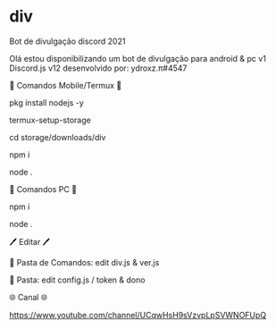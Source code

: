 # div
Bot de divulgação discord 2021

Olá estou disponibilizando um bot de divulgação para android & pc v1 
Discord.js v12
desenvolvido por: ydroxz.π#4547

🤖 Comandos Mobile/Termux 🤖

pkg install nodejs -y

termux-setup-storage

cd storage/downloads/div

npm i

node .

🤖 Comandos PC 🤖

npm i

node .

🖊 Editar 🖊

📁 Pasta de Comandos: edit div.js & ver.js

📁 Pasta: edit config.js / token & dono

🌐 Canal 🌐

https://www.youtube.com/channel/UCqwHsH9sVzvpLpSVWNOFUpQ
